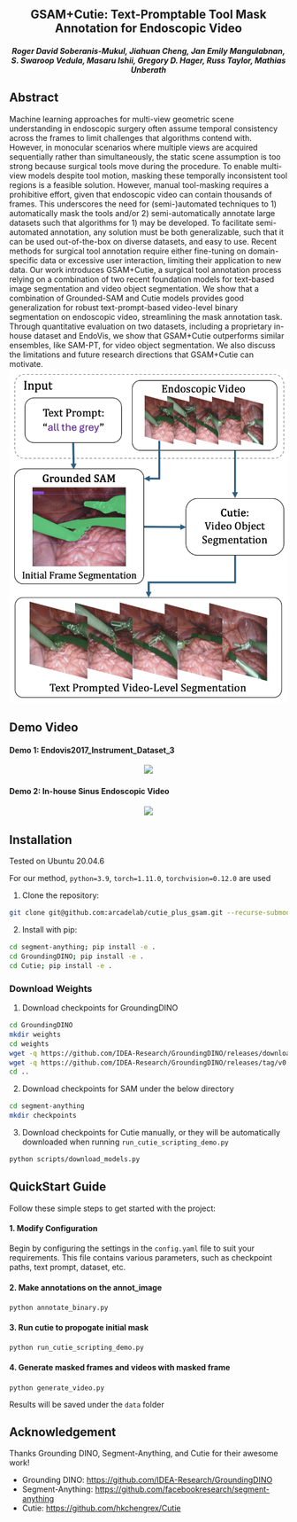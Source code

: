 <h2 align="center"> GSAM+Cutie: Text-Promptable Tool Mask Annotation for Endoscopic Video </h2>

<h5 align="center"><em>Roger David Soberanis-Mukul, Jiahuan Cheng, Jan Emily Mangulabnan, S. Swaroop Vedula, Masaru Ishii, Gregory D. Hager, Russ Taylor, Mathias Unberath</em></h5>


## Abstract
Machine learning approaches for multi-view geometric scene understanding in endoscopic surgery often assume temporal consistency across the frames to limit challenges that algorithms contend with. However, in monocular scenarios where multiple views are acquired sequentially rather than simultaneously, the static scene assumption is too strong because surgical tools move during the procedure. To enable multi-view models despite tool motion, masking these temporally inconsistent tool regions is a feasible solution. However, manual tool-masking requires a prohibitive effort, given that endoscopic video can contain thousands of frames. This underscores the need for (semi-)automated techniques to 1) automatically mask the tools and/or 2) semi-automatically annotate large datasets such that algorithms for 1) may be developed. To facilitate semi-automated annotation, any solution must be both generalizable, such that it can be used out-of-the-box on diverse datasets, and easy to use. Recent methods for surgical tool annotation require either fine-tuning on domain-specific data or excessive user interaction, limiting their application to new data. Our work introduces GSAM+Cutie, a surgical tool annotation process relying on a combination of two recent foundation models for text-based image segmentation and video object segmentation. We show that a combination of Grounded-SAM and Cutie models provides good generalization for robust text-prompt-based video-level binary segmentation on endoscopic video, streamlining the mask annotation task. Through quantitative evaluation on two datasets, including a proprietary in-house dataset and EndoVis, we show that GSAM+Cutie outperforms similar ensembles, like SAM-PT, for video object segmentation. We also discuss the limitations and future research directions that GSAM+Cutie can motivate.
![](resources/overview.png)


## Demo Video
<h4>Demo 1: Endovis2017_Instrument_Dataset_3</h4>
<p align="center">
<img src="resources/endovis2017_instrument_dataset_3.gif"/>
</p>
<h4>Demo 2: In-house Sinus Endoscopic Video</h4>
<p align="center">
<img src="resources/sinus_160_400.gif"  />
</p>


## Installation
Tested on Ubuntu 20.04.6

For our method, `python=3.9`, `torch=1.11.0`, `torchvision=0.12.0` are used

1. Clone the repository:
```bash
git clone git@github.com:arcadelab/cutie_plus_gsam.git --recurse-submodules
```

2. Install with pip:
```bash
cd segment-anything; pip install -e .
cd GroundingDINO; pip install -e .
cd Cutie; pip install -e .
```

### Download Weights
1. Download checkpoints for GroundingDINO
```bash
cd GroundingDINO
mkdir weights
cd weights
wget -q https://github.com/IDEA-Research/GroundingDINO/releases/download/v0.1.0-alpha/groundingdino_swint_ogc.pth
wget -q https://github.com/IDEA-Research/GroundingDINO/releases/tag/v0.1.0-alpha2
cd ..
```

2. Download checkpoints for SAM under the below directory
```bash
cd segment-anything
mkdir checkpoints
```

3. Download checkpoints for Cutie manually, or they will be automatically downloaded when running `run_cutie_scripting_demo.py`
```bash
python scripts/download_models.py
```

## QuickStart Guide

Follow these simple steps to get started with the project:
#### 1. Modify Configuration
Begin by configuring the settings in the `config.yaml` file to suit your requirements. This file contains various parameters, such as checkpoint paths, text prompt, dataset, etc.

#### 2. Make annotations on the annot_image
`python annotate_binary.py`

#### 3. Run cutie to propogate initial mask
`python run_cutie_scripting_demo.py`

#### 4. Generate masked frames and videos with masked frame
`python generate_video.py`

Results will be saved under the `data` folder

## Acknowledgement
Thanks Grounding DINO, Segment-Anything, and Cutie for their awesome work!
- Grounding DINO:  https://github.com/IDEA-Research/GroundingDINO
- Segment-Anything:   https://github.com/facebookresearch/segment-anything
- Cutie:  https://github.com/hkchengrex/Cutie



